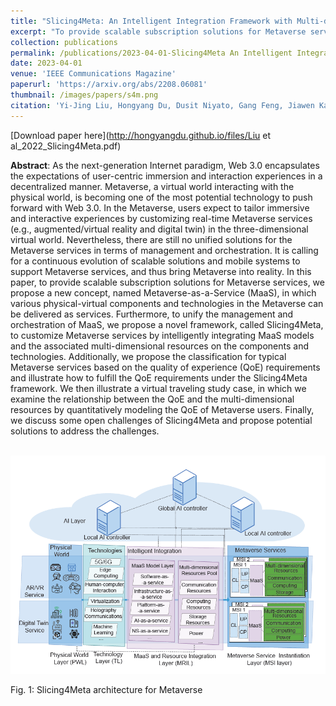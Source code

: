 ```yaml
---
title: "Slicing4Meta: An Intelligent Integration Framework with Multi-dimensional Network Resources for Metaverse-as-a-Service in Web 3.0"
excerpt: "To provide scalable subscription solutions for Metaverse services, we propose a new concept, named Metaverse-as-a-Service (MaaS), in which various physical-virtual components and technologies in the Metaverse can be delivered as services. Furthermore, to unify the management and orchestration of MaaS, we propose a novel framework, called Slicing4Meta, to customize Metaverse services by intelligently integrating MaaS models and the associated multi-dimensional resources on the components and technologies."
collection: publications
permalink: /publications/2023-04-01-Slicing4Meta An Intelligent Integration Framework with Multi-dimensional Network Resources for Metaverse-as-a-Service in Web 3.0
date: 2023-04-01
venue: 'IEEE Communications Magazine'
paperurl: 'https://arxiv.org/abs/2208.06081'
thumbnail: /images/papers/s4m.png
citation: 'Yi-Jing Liu, Hongyang Du, Dusit Niyato, Gang Feng, Jiawen Kang, and Zehui Xiong. "Slicing4Meta: An Intelligent Integration Framework with Multi-dimensional Network Resources for Metaverse-as-a-Service in Web 3.0." IEEE Communications Magazine, preprint arXiv:2208.06081 (2022).'
---
```


[Download paper here](http://hongyangdu.github.io/files/Liu et al_2022_Slicing4Meta.pdf)

**Abstract**: As the next-generation Internet paradigm, Web 3.0 encapsulates the expectations of user-centric immersion and interaction experiences in a decentralized manner. Metaverse, a virtual world interacting with the physical world, is becoming one of the most potential technology to push forward with Web 3.0. In the Metaverse, users expect to tailor immersive and interactive experiences by customizing real-time Metaverse services (e.g., augmented/virtual reality and digital twin) in the three-dimensional virtual world. Nevertheless, there are still no unified solutions for the Metaverse services in terms of management and orchestration. It is calling for a continuous evolution of scalable solutions and mobile systems to support Metaverse services, and thus bring Metaverse into reality. In this paper, to provide scalable subscription solutions for Metaverse services, we propose a new concept, named Metaverse-as-a-Service (MaaS), in which various physical-virtual components and technologies in the Metaverse can be delivered as services. Furthermore, to unify the management and orchestration of MaaS, we propose a novel framework, called Slicing4Meta, to customize Metaverse services by intelligently integrating MaaS models and the associated multi-dimensional resources on the components and technologies. Additionally, we propose the classification for typical Metaverse services based on the quality of experience (QoE) requirements and illustrate how to fulfill the QoE requirements under the Slicing4Meta framework. We then illustrate a virtual traveling study case, in which we examine the relationship between the QoE and the multi-dimensional resources by quantitatively modeling the QoE of Metaverse users. Finally, we discuss some open challenges of Slicing4Meta and propose potential solutions to address the challenges.


<br/><img src='/images/papers/s4m.png' width = "700">

Fig. 1: Slicing4Meta architecture for Metaverse
